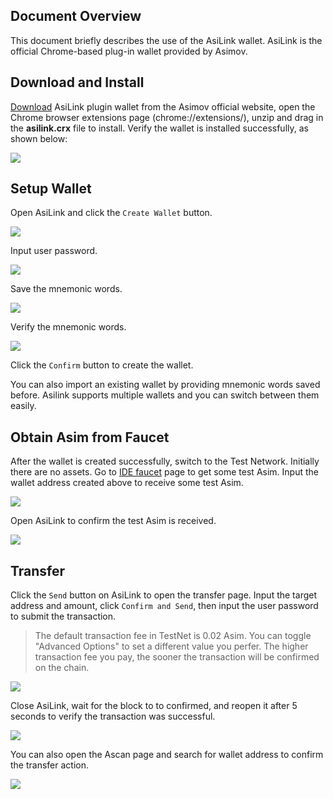 ## Document Overview

This document briefly describes the use of the AsiLink wallet. AsiLink is the official Chrome-based plug-in wallet provided by Asimov.

## Download and Install

[Download](https://asimov.tech/wallet) AsiLink plugin wallet from the Asimov official website, open the Chrome browser extensions page (chrome://extensions/), unzip and drag in the **asilink.crx** file to install. Verify the wallet is installed successfully, as shown below:

![](./img/asilink-installed.png)

## Setup Wallet

Open AsiLink and click the ```Create Wallet``` button.

![](./img/asilink-create-wallet.png)

Input user password.

![](./img/asilink-set-password.png)

Save the mnemonic words.

![](./img/asilink-save-mnemonic.png)

Verify the mnemonic words.

![](./img/asilink-verify-mnemonic.png)

Click the ```Confirm``` button to create the wallet.

You can also import an existing wallet by providing mnemonic words saved before. Asilink supports multiple wallets and you can switch between them easily.

## Obtain Asim from Faucet

After the wallet is created successfully, switch to the Test Network. Initially there are no assets. Go to [IDE faucet](https://ide.asimov.tech/#/faucet) page to get some test Asim. Input the wallet address created above to receive some test Asim.

![](./img/asilink-faucet.png)

Open AsiLink to confirm the test Asim is received.

![](./img/asilink-ASC.png)

## Transfer

Click the ```Send``` button on AsiLink to open the transfer page. Input the target address and amount, click ```Confirm and Send```, then input the user password to submit the transaction.

> The default transaction fee in TestNet is 0.02 Asim. You can toggle "Advanced Options" to set a different value you perfer. The higher transaction fee you pay, the sooner the transaction will be confirmed on the chain.

![](./img/asilink-transfer.png)

Close AsiLink, wait for the block to to confirmed, and reopen it after 5 seconds to verify the transaction was successful.

![](./img/asilink-verify.png)

You can also open the Ascan page and search for wallet address to confirm the transfer action.

![](./img/asilink-confirm.png)